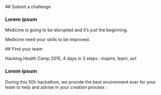 <div class="col-xs-12 col-md-6" markdown="1">
## Submit a challenge

### Lorem ipsum

Medicine is going to be disrupted and it’s just the beginning.

Medicine need your skills to be improved.
</div>

<div class="col-xs-12 col-md-6" markdown="1">
## Find your team

Hacking Health Camp 2015, 4 days in 3 steps : inspire, learn, act

### Lorem ipsum

During this 50h hackathon, we provide the best environment ever for your team to help and advise in your creation process :
</div>
